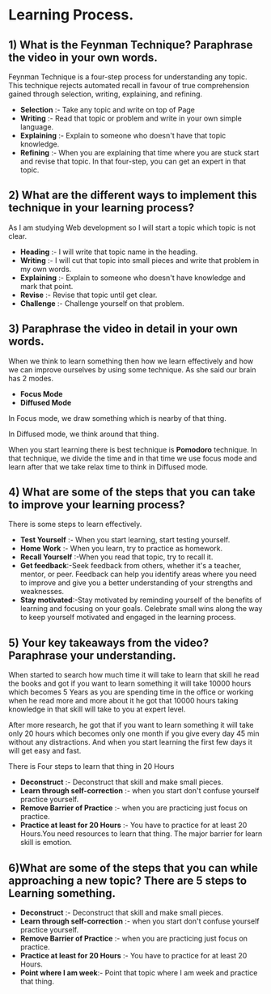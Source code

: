 # Learning Process.

## 1) What is the Feynman Technique? Paraphrase the video in your own words.

Feynman Technique is a four-step process for understanding any topic. This technique rejects automated recall in favour of true comprehension gained through selection, writing, explaining, and refining.

- **Selection** :- Take any topic and write on top of Page
- **Writing** :- Read that topic or problem and write in your own simple language.
- **Explaining** :- Explain to someone who doesn't have that topic knowledge.
- **Refining** :- When you are explaining that time where you are stuck start and revise that topic. In that four-step, you can get an expert in that topic.

## 2) What are the different ways to implement this technique in your learning process?

As I am studying Web development so I will start a topic which topic is not clear.

- **Heading** :- I will write that topic name in the heading.
- **Writing** :- I will cut that topic into small pieces and write that problem in my own words.
- **Explaining** :- Explain to someone who doesn't have knowledge and mark that point.
- **Revise** :- Revise that topic until get clear.
- **Challenge** :- Challenge yourself on that problem.

## 3) Paraphrase the video in detail in your own words.

When we think to learn something then how we learn effectively and how we can improve ourselves by using some technique. As she said our brain has 2 modes.

- **Focus Mode**
- **Diffused Mode**

In Focus mode, we draw something which is nearby of that thing.

In Diffused mode, we think around that thing.

When you start learning there is best technique is **Pomodoro** technique. In that technique, we divide the time and in that time we use focus mode and learn after that we take relax time to think in Diffused mode.

## 4) What are some of the steps that you can take to improve your learning process?

There is some steps to learn effectively.

- **Test Yourself** :- When you start learning, start testing yourself.
- **Home Work** :- When you learn, try to practice as homework.
- **Recall Yourself** :-When you read that topic, try to recall it.
- **Get feedback**:-Seek feedback from others, whether it's a teacher, mentor, or peer. Feedback can help you identify areas where you need to improve and give you a better understanding of your strengths and weaknesses.
- **Stay motivated**:-Stay motivated by reminding yourself of the benefits of learning and focusing on your goals. Celebrate small wins along the way to keep yourself motivated and engaged in the learning process.

## 5) Your key takeaways from the video? Paraphrase your understanding.

When started to search how much time it will take to learn that skill he read the books and got if you want to learn something it will take 10000 hours which becomes 5 Years as you are spending time in the office or working when he read more and more about it he got that 10000 hours taking knowledge in that skill will take to you at expert level.

After more research, he got that if you want to learn something it will take only 20 hours which becomes only one month if you give every day 45 min without any distractions. And when you start learning the first few days it will get easy and fast.

There is Four steps to learn that thing in 20 Hours

- **Deconstruct** :- Deconstruct that skill and make small pieces.
- **Learn through self-correction** :- when you start don't confuse yourself practice yourself.
- **Remove Barrier of Practice** :- when you are practicing just focus on practice.
- **Practice at least for 20 Hours** :- You have to practice for at least 20 Hours.You need resources to learn that thing. The major barrier for learn skill is emotion.

## 6)What are some of the steps that you can while approaching a new topic? There are 5 steps to Learning something.

- **Deconstruct** :- Deconstruct that skill and make small pieces.
- **Learn through self-correction** :- when you start don't confuse yourself practice yourself.
- **Remove Barrier of Practice** :- when you are practicing just focus on practice.
- **Practice at least for 20 Hours** :- You have to practice for at least 20 Hours.
- **Point where I am week**:- Point that topic where I am week and practice that thing.
